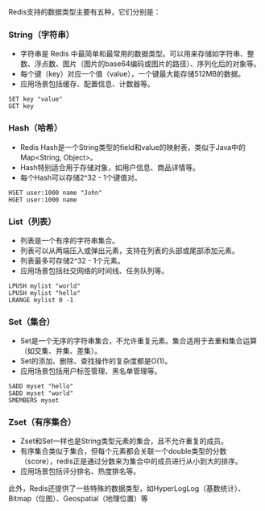 Redis支持的数据类型主要有五种，它们分别是：
### **String（字符串）**

- 字符串是 Redis 中最简单和最常用的数据类型。可以用来存储如字符串、整数、浮点数、图片（图片的base64编码或图片的路径）、序列化后的对象等。
- 每个键（key）对应一个值（value），一个键最大能存储512MB的数据。
- 应用场景包括缓存、配置信息、计数器等。
```
SET key "value"
GET key
```
### **Hash（哈希）**

- Redis Hash是一个String类型的field和value的映射表，类似于Java中的Map<String, Object>。
- Hash特别适合用于存储对象，如用户信息、商品详情等。
- 每个Hash可以存储2^32 - 1个键值对。
```
HSET user:1000 name "John"
HGET user:1000 name
```
### **List（列表）**

- 列表是一个有序的字符串集合。
- 列表可以从两端压入或弹出元素，支持在列表的头部或尾部添加元素。
- 列表最多可存储2^32 - 1个元素。
- 应用场景包括社交网络的时间线、任务队列等。
```
LPUSH mylist "world"
LPUSH mylist "hello"
LRANGE mylist 0 -1
```
### **Set（集合）**

- Set是一个无序的字符串集合，不允许重复元素。集合适用于去重和集合运算（如交集、并集、差集）。
- Set的添加、删除、查找操作的复杂度都是O(1)。
- 应用场景包括用户标签管理、黑名单管理等。
```
SADD myset "hello"
SADD myset "world"
SMEMBERS myset
```
### **Zset（有序集合）**

- Zset和Set一样也是String类型元素的集合，且不允许重复的成员。
- 有序集合类似于集合，但每个元素都会关联一个double类型的分数（score），redis正是通过分数来为集合中的成员进行从小到大的排序。
- 应用场景包括评分排名、热度排名等。

此外，Redis还提供了一些特殊的数据类型，如HyperLogLog（基数统计）、Bitmap（位图）、Geospatial（地理位置）等
